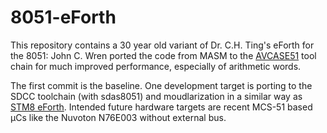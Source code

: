 # 8051-eForth

This repository contains a 30 year old variant of Dr. C.H. Ting's eForth for the 8051: John C. Wren ported the code from MASM to the [AVCASE51](https://github.com/jcwren/avcase51) tool chain for much improved performance, especially of arithmetic words.

The first commit is the baseline. One development target is porting to the SDCC toolchain (with sdas8051) and moudlarization in a similar way as [STM8 eForth](https://github.com/TG9541/stm8ef). Intended future hardware targets are recent MCS-51 based µCs like the Nuvoton N76E003 without external bus. 

